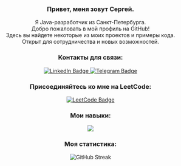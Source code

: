 <div align="center">
  <h3>Привет, меня зовут Сергей.</h3>
  <p>Я Java-разработчик из Санкт-Петербурга.<br>Добро пожаловать в мой профиль на GitHub!<br>Здесь вы найдете некоторые из моих проектов и примеры кода.<br>Открыт для сотрудничества и новых возможностей.</p>



<p align="center">
  <h3>Контакты для связи:</h3>
  <a href="https://www.linkedin.com/in/see1rg/">
    <img src="https://img.shields.io/badge/LinkedIn-blue?style=for-the-badge&logo=linkedin&logoColor=white" alt="LinkedIn Badge"/>
  </a>
  <a href="https://t.me/see1rg">
    <img src="https://img.shields.io/badge/Telegram-blue?style=for-the-badge&logo=telegram&logoColor=white" alt="Telegram Badge"/>
  </a>

  <h3>Присоединяйтесь ко мне на LeetCode:</h3>
  <a href="https://leetcode.com/see1rg/">
    <img src="https://img.shields.io/badge/LeetCode-FFA116?style=for-the-badge&logo=leetcode&logoColor=white" alt="LeetCode Badge"/>
  </a>

  <h3>Мои навыки:</h3>
  <a href="https://skillicons.dev">
    <img src="https://skillicons.dev/icons?i=java,git,docker,postgres,postman,spring,hibernate,rabbitmq"/>
  </a>


  <h3>Моя статистика:</h3>
  <img src="http://github-readme-streak-stats.herokuapp.com?user=see1rg&theme=dark&date_format=j%20M%5B%20Y%5D" alt="GitHub Streak">
</p>
</div>
